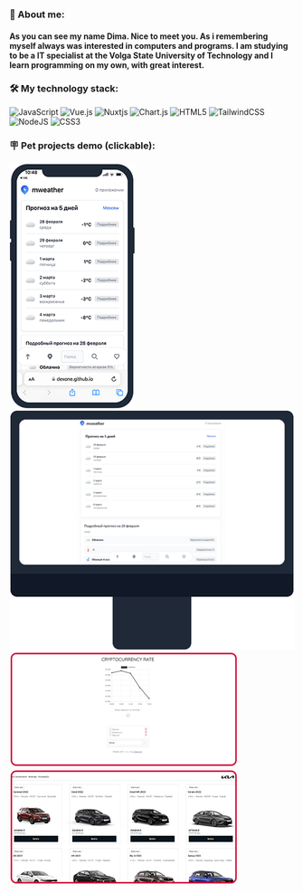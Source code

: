 ### :boy: About me:
#### As you can see my name Dima. Nice to meet you. As i remembering myself always was interested in computers and programs. I am studying to be a IT specialist at the Volga State University of Technology and I learn programming on my own, with great interest.



### :hammer_and_wrench: My technology stack:

![JavaScript](https://img.shields.io/badge/javascript-%23323330.svg?style=for-the-badge&logo=javascript&logoColor=%23F7DF1E)
![Vue.js](https://img.shields.io/badge/vuejs-%2335495e.svg?style=for-the-badge&logo=vuedotjs&logoColor=%234FC08D)
![Nuxtjs](https://img.shields.io/badge/Nuxt-002E3B?style=for-the-badge&logo=nuxtdotjs&logoColor=#00DC82)
![Chart.js](https://img.shields.io/badge/chart.js-F5788D.svg?style=for-the-badge&logo=chart.js&logoColor=white)
![HTML5](https://img.shields.io/badge/html5-%23E34F26.svg?style=for-the-badge&logo=html5&logoColor=white)
![TailwindCSS](https://img.shields.io/badge/tailwindcss-%2338B2AC.svg?style=for-the-badge&logo=tailwind-css&logoColor=white)
![NodeJS](https://img.shields.io/badge/node.js-6DA55F?style=for-the-badge&logo=node.js&logoColor=white)
![CSS3](https://img.shields.io/badge/css3-%231572B6.svg?style=for-the-badge&logo=css3&logoColor=white)



### :placard: Pet projects demo (clickable):

<!-- [M.Weather](https://dexone.github.io/M.Weather/) | [RM](https://github.com/Dexone/rick_morty) | [Crytpocurrency](https://github.com/Dexone/vue-cryptocurrency) |
--- | --- | ---
<img src="./pics/weather.jpg" /> | <img src="./pics/rm.jpg" />  |  <img src="./pics/cryptocurrency.jpg" />  | -->

<!-- <p align="center"> -->
 <a href="https://dexone.github.io/M.Weather/">
  <img src="./pics/devicephone.png"/>
  </a> 


   <a href="https://dexone.github.io/rick_morty/">
  <img  src="./pics/devicepc.png"/>
  </a> 


   <a href="https://dexone.github.io/vue-cryptocurrency/">
  <img src="./pics/cr.png"/>
  </a> 




 <a href="https://dexone.github.io/shop/">
  <img src="./pics/shop.png"/>
  </a> 
  <!-- </p> -->

